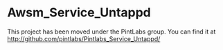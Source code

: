 Awsm_Service_Untappd
====================

This project has been moved under the PintLabs group.  You can find it at http://github.com/pintlabs/Pintlabs_Service_Untappd/